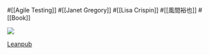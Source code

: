 #[[Agile Testing]] #[[Janet Gregory]] #[[Lisa Crispin]] #[[風間裕也]] #[[Book]]

![](https://d2sofvawe08yqg.cloudfront.net/agiletesting-condensed-japanese-edition/s_hero2x?1620631141.jpg)

[Leanpub](https://leanpub.com/agiletesting-condensed-japanese-edition)
